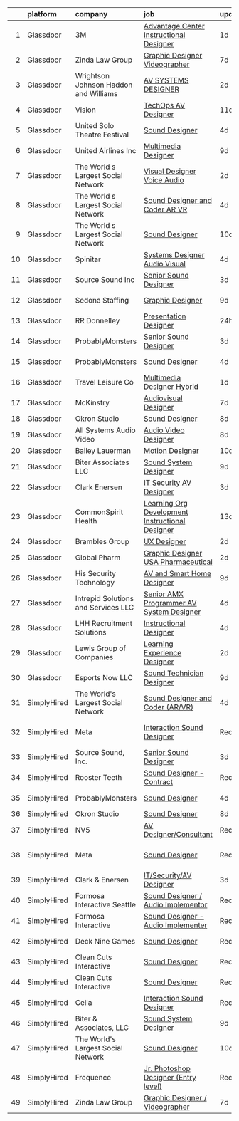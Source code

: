 

|    | platform    | company                                  | job                                                                                                                                                                                                                                                                                                                                                                                                                                                                                                                                                                                                                                                                                                                                                                                                                                                                                                                                                                                                                                                                                                                                                             | update_time   | location                    |
|---:|:------------|:-----------------------------------------|:----------------------------------------------------------------------------------------------------------------------------------------------------------------------------------------------------------------------------------------------------------------------------------------------------------------------------------------------------------------------------------------------------------------------------------------------------------------------------------------------------------------------------------------------------------------------------------------------------------------------------------------------------------------------------------------------------------------------------------------------------------------------------------------------------------------------------------------------------------------------------------------------------------------------------------------------------------------------------------------------------------------------------------------------------------------------------------------------------------------------------------------------------------------|:--------------|:----------------------------|
|  1 | Glassdoor   | 3M                                       | [Advantage Center Instructional Designer](https://www.glassdoor.com/partner/jobListing.htm?pos=126&ao=1136043&s=58&guid=00000182de100464b24a9858ae322708&src=GD_JOB_AD&t=SR&vt=w&cs=1_cd64e6c4&cb=1661582968201&jobListingId=1008094027281&jrtk=3-0-1gbf1014gi6ib801-1gbf10150ghrk800-46899d33f595fb35-)                                                                                                                                                                                                                                                                                                                                                                                                                                                                                                                                                                                                                                                                                                                                                                                                                                                        | 1d            | Remote                      |
|  2 | Glassdoor   | Zinda Law Group                          | [Graphic Designer   Videographer](https://www.glassdoor.com/partner/jobListing.htm?pos=101&ao=1110586&s=58&guid=00000182de100464b24a9858ae322708&src=GD_JOB_AD&t=SR&vt=w&cs=1_bed06acf&cb=1661582968198&jobListingId=1008081638228&cpc=A156626C531925F6&jrtk=3-0-1gbf1014gi6ib801-1gbf10150ghrk800-abff4525b0da4e4a--6NYlbfkN0CDZ3uoFqnNpniXSGq4vJTP5OZg6sS9LROOCE2XNzhqktrZ1Gu09o3tp_13oRf2ZSWRTMNECa16wDQevD3p_rrBCY3uYbiYc2xBfIpRP6CwJK4CwJ_oS60QrsB_cGOQTcUVuzyts7WXcHAPYjmPaP-QF5WkkrafHB1fT4T0fqKHHgOUaQT8II-XsVnVeTPsu2SmqLmcbOxztA_EL05xYwhdCB-KFpSEOfz7sIyhvyVS4imErznzjszwK3bjUa1rlopBqVqmiFKc7rWwiz1kExlNKcBi1J5M-7Zf-zz9far1WNDSzVovEDXPTJPUz-jzMd906iJ-QYAgPE8rN_m1HIiuQwFkxHfu0THiloNnaRgWvOyxr1G5YAxUsRPOK5BHowH1u9dUYHfFlAKPe_WulcNZQuh-jOAlZ-TIhvdtyuBMGO-C-4kbg44WPUqzPqBPY8L4OuYVCZKdNFdqmS_YDf77a0mTl2dUob3NpBtvHDj-qXhIxgqnRHut)                                                                                                                                                                                                                                                                                                           | 7d            | Austin, TX                  |
|  3 | Glassdoor   | Wrightson  Johnson  Haddon  and Williams | [AV SYSTEMS DESIGNER](https://www.glassdoor.com/partner/jobListing.htm?pos=121&ao=1136043&s=58&guid=00000182de100464b24a9858ae322708&src=GD_JOB_AD&t=SR&vt=w&cs=1_7e0e51d2&cb=1661582968200&jobListingId=1008091310458&jrtk=3-0-1gbf1014gi6ib801-1gbf10150ghrk800-bb01b01edae309f6-)                                                                                                                                                                                                                                                                                                                                                                                                                                                                                                                                                                                                                                                                                                                                                                                                                                                                            | 2d            | Dallas, TX                  |
|  4 | Glassdoor   | Vision                                   | [TechOps AV Designer](https://www.glassdoor.com/partner/jobListing.htm?pos=120&ao=1136043&s=58&guid=00000182de100464b24a9858ae322708&src=GD_JOB_AD&t=SR&vt=w&ea=1&cs=1_e5d34574&cb=1661582968200&jobListingId=1008071725001&jrtk=3-0-1gbf1014gi6ib801-1gbf10150ghrk800-222e6f8c09fa7b32-)                                                                                                                                                                                                                                                                                                                                                                                                                                                                                                                                                                                                                                                                                                                                                                                                                                                                       | 11d           | Owings Mills, MD            |
|  5 | Glassdoor   | United Solo Theatre Festival             | [Sound Designer](https://www.glassdoor.com/partner/jobListing.htm?pos=114&ao=1136043&s=58&guid=00000182de100464b24a9858ae322708&src=GD_JOB_AD&t=SR&vt=w&ea=1&cs=1_70fd7365&cb=1661582968199&jobListingId=1008085746527&jrtk=3-0-1gbf1014gi6ib801-1gbf10150ghrk800-e227149f92601d1c-)                                                                                                                                                                                                                                                                                                                                                                                                                                                                                                                                                                                                                                                                                                                                                                                                                                                                            | 4d            | New York, NY                |
|  6 | Glassdoor   | United Airlines Inc                      | [Multimedia Designer](https://www.glassdoor.com/partner/jobListing.htm?pos=119&ao=1136043&s=58&guid=00000182de100464b24a9858ae322708&src=GD_JOB_AD&t=SR&vt=w&cs=1_c1f5c22b&cb=1661582968200&jobListingId=1008075700956&jrtk=3-0-1gbf1014gi6ib801-1gbf10150ghrk800-d0e6df647832d0d8-)                                                                                                                                                                                                                                                                                                                                                                                                                                                                                                                                                                                                                                                                                                                                                                                                                                                                            | 9d            | Chicago, IL                 |
|  7 | Glassdoor   | The World s Largest Social Network       | [Visual Designer  Voice Audio ](https://www.glassdoor.com/partner/jobListing.htm?pos=106&ao=1110586&s=58&guid=00000182de100464b24a9858ae322708&src=GD_JOB_AD&t=SR&vt=w&ea=1&cs=1_18b570b0&cb=1661582968199&jobListingId=1008092567952&cpc=FD1C1DA32C38CFA7&jrtk=3-0-1gbf1014gi6ib801-1gbf10150ghrk800-dc37c3d3ca90a28d--6NYlbfkN0DSgjPPcnEdvoK3uuxfISLALE6pB1FR7YSHOr_tSg5_QGIhoz_2VqUepdcKLBLI_zRVxFbGPTdzGyRwE2_lDToekKqmJncQOKjIyYKnPGW7-0BfON9lfWMHu4_e-WwaRLd8vHt76yBbe-L6acho4Ov21kJAY2TuFP_QDkzQ_Tuk_N6KV8mW0nmArWUjDf0hjbpUcFzYvHtbMulUxigOKBC_DpzI5z-9jG3CggkTnjC8BL2d1_77HjpAeFyjaNBW1MrJRc6QuL58r0P3eog5OsNbTr7Xn7ieNPcQ5iKOJ2Z6BCsq4BoOfOJXDA_0P95SXFEk1RCJuKbODqfOx2K4qWIYAMsrMU84D9qz47rtYxHBKFdIS1zOuiJqCyXHpllmfPdFo-Xbm-U05dsop60QbPmAgZODsfFZ3QY7MArCnZcprFrxBcCBNMs9X-GRQUj8nknmVUprNU4ObqWB3DFpLBc7O1y7MKlc7AkzKff-0g6rFYFw7JTHyds8oSAvneX1GBAANpqr2351RTFvsWrTMecpwNWlT7m4vWE-slSjhZDlD7u2KcFyxXKFYhD5jNRVuE0BbWQVjWtKjp8p3kbCDqHD)                                                                                                                                                                                                        | 2d            | San Diego, CA               |
|  8 | Glassdoor   | The World s Largest Social Network       | [Sound Designer and Coder  AR VR ](https://www.glassdoor.com/partner/jobListing.htm?pos=105&ao=1110586&s=58&guid=00000182de100464b24a9858ae322708&src=GD_JOB_AD&t=SR&vt=w&ea=1&cs=1_415f64d7&cb=1661582968198&jobListingId=1008087486927&cpc=32EE424DE2B657EB&jrtk=3-0-1gbf1014gi6ib801-1gbf10150ghrk800-7eb65d78236cda7e--6NYlbfkN0DSgjPPcnEdvoK3uuxfISLALE6pB1FR7YSHOr_tSg5_QGIhoz_2VqUepdcKLBLI_zTPWhRV4lIOyrDiIdmhFkdEBtKc51S_aAkZBXaVqBQtbqkOlmt-tpVTaoYV4ILXGGbXhLKysHzcwdG19go0mqiEVFk3_Wnnz69QGjXHP24av5LoqEocnTvhKyV4EE2ppkMz_hdbR2oiQcZkZBZK6epkYfJnJck4-GPeJosBboXm3GlpCnOK9Z6AAiJgw1-tJRbHOGnidBQeqsj85lZSb7iwlI2jDQ5xM6m6YgMFaPQBLi0bDsG5mGEXI-hRRgzriPvbAEK1mmI7V0P656cDgmcpXGmMeWBgH1O8u2Fe4m5f48qEzRGU6vc6nl-slF9s2b9hQ24TGPM1Yo--XiwSPZ6Xi4UI0ULp8Xo3ex5wQ32GYJ9_b9qYraqulflZjNlAYE4uW-I57GYMi7T65H-9vddkIaJnJDRpydTsZLaK-O8Npv7rKUhCCDlfcpcxe7kAhX1ZITDDsN1JDbPiUs7IMcvgiCGy2kZdxOtmSQpZMMKNH7iWLRAHa6gxU2Bex5QZwsjYlD1cqRNBZ7qA63tB29LM)                                                                                                                                                                                                     | 4d            | Baltimore, MD               |
|  9 | Glassdoor   | The World s Largest Social Network       | [Sound Designer](https://www.glassdoor.com/partner/jobListing.htm?pos=104&ao=1110586&s=58&guid=00000182de100464b24a9858ae322708&src=GD_JOB_AD&t=SR&vt=w&ea=1&cs=1_2bd7bd1c&cb=1661582968198&jobListingId=1008073886536&cpc=451933188B21919D&jrtk=3-0-1gbf1014gi6ib801-1gbf10150ghrk800-ac2d49b090b9707c--6NYlbfkN0DSgjPPcnEdvoK3uuxfISLALE6pB1FR7YSHOr_tSg5_QGIhoz_2VqUepdcKLBLI_zT8uHxsXd_VUzHHfxdp09lEPjHhpHu0KvAebDPljf76RIjgY6tEzAcKIkDnZm9-j4yrUJtT1tuHSlTEe0iZU75zT6_2vwQZGW5x926LLWVxy8B4LD8PBLgjUgAx6TmpXHeShxzkzNMyyS12l2Ak6tB7a7h28KMnLyE9PWvdTOcLLa3tt_jwI9lfdLnmXrWUn9Tx8UmwKLf8jpU4_TAta6uOXYZVLnxKRJh-GMfFIeoAK27iCJRYiqlz0x2UgO_gMuXp-C9zmruBTWODquMByPqwsL36u53pMmFnoeTfGgV8aEDrcamisr1dAUB-fCexjNy4nPn7Dp2cTFubjxZ2yeStpwyad2-jjuYu-qVnmqGyLY1eg-wUTTfGaA9xiEXBbblx1QvewvrBmNZYJiimpE3vYIDD5lpy2mIcGEEsY_x0KSQi42g6lf4NUmfxCnMRqE6qzbkVHlliQVKs4G3lQ1zA67-9cK18QP09k5cPk0v_PUKgDC_4A3TwZhLI74jl5u7tQiA-uIfxrkDwqcGWjdLb)                                                                                                                                                                                                                       | 10d           | San Diego, CA               |
| 10 | Glassdoor   | Spinitar                                 | [Systems Designer   Audio Visual](https://www.glassdoor.com/partner/jobListing.htm?pos=122&ao=1136043&s=58&guid=00000182de100464b24a9858ae322708&src=GD_JOB_AD&t=SR&vt=w&ea=1&cs=1_e68ebc93&cb=1661582968200&jobListingId=1008086306456&jrtk=3-0-1gbf1014gi6ib801-1gbf10150ghrk800-5c145b0c13ba7cb3-)                                                                                                                                                                                                                                                                                                                                                                                                                                                                                                                                                                                                                                                                                                                                                                                                                                                           | 4d            | Concord, CA                 |
| 11 | Glassdoor   | Source Sound  Inc                        | [Senior Sound Designer](https://www.glassdoor.com/partner/jobListing.htm?pos=108&ao=1136043&s=58&guid=00000182de100464b24a9858ae322708&src=GD_JOB_AD&t=SR&vt=w&ea=1&cs=1_9b4242e8&cb=1661582968199&jobListingId=1008089350796&jrtk=3-0-1gbf1014gi6ib801-1gbf10150ghrk800-b47b731b9588a909-)                                                                                                                                                                                                                                                                                                                                                                                                                                                                                                                                                                                                                                                                                                                                                                                                                                                                     | 3d            | Remote                      |
| 12 | Glassdoor   | Sedona Staffing                          | [Graphic Designer](https://www.glassdoor.com/partner/jobListing.htm?pos=111&ao=1110586&s=58&guid=00000182de100464b24a9858ae322708&src=GD_JOB_AD&t=SR&vt=w&cs=1_2aba1afa&cb=1661582968199&jobListingId=1008076998725&cpc=8795CF9063CD573D&jrtk=3-0-1gbf1014gi6ib801-1gbf10150ghrk800-33e05b495d8f4777--6NYlbfkN0AD1jTaPkbqeyoPs6Gk6jVNKZ2Be_hmcpzTpGkBPNeG5xU-358rlWYJRK8NMG9eadv6fhxR6NmvazypaoRZVMCn3L9x0_btZ5CkdPPDyOWnbIvVj1Iw8hptB9kDGe6m7TM7kZwZb_Aulp72J6BIoZN4IeoQa2szPlmO79-YYHD4UDtDmFMatYBL5Im8LpKmsIdKlJPTEsTCg8f0VSPdhcVB3aYtSpFIyIFjVXfgqsOpfiZubYsnYV3ijsaazWhoFcZu8IXvvPZTKt7cl4UYbgcUZM4g67l70_afyuFoBY1yxWKI1wB04b4CshlBPPmPoc8YUSAnfxVZuhN9siWZ9KKTSshQ-JzsJ9AuUHwbUyL3-SlsGVfPSMSLgBl8Ssthce7pUlj_i72WbaOvc-E2m__4DdhLqIOLFu4fUtjyFlzSg2smRirfR9NP9nx0nofZgHIQ6i5v9qU2OwvsOzgnc3J2T9TWZgpxVsYu-ktMu56bkBEwV8u28NCI89rU9YXUdrZ6W1F34T2bectLWMuo7G_DS1nLdRLF4T-cInw91Mf9hndsMbbGvjEQMLcLXPAm_6E%3D)                                                                                                                                                                                                                                            | 9d            | East Moline, IL             |
| 13 | Glassdoor   | RR Donnelley                             | [Presentation Designer](https://www.glassdoor.com/partner/jobListing.htm?pos=116&ao=1136043&s=58&guid=00000182de100464b24a9858ae322708&src=GD_JOB_AD&t=SR&vt=w&cs=1_c34037d2&cb=1661582968199&jobListingId=1008097921876&jrtk=3-0-1gbf1014gi6ib801-1gbf10150ghrk800-1abf81b4edce5663-)                                                                                                                                                                                                                                                                                                                                                                                                                                                                                                                                                                                                                                                                                                                                                                                                                                                                          | 24h           | Phoenix, AZ                 |
| 14 | Glassdoor   | ProbablyMonsters                         | [Senior Sound Designer](https://www.glassdoor.com/partner/jobListing.htm?pos=112&ao=1136043&s=58&guid=00000182de100464b24a9858ae322708&src=GD_JOB_AD&t=SR&vt=w&cs=1_b2456351&cb=1661582968199&jobListingId=1008089372884&jrtk=3-0-1gbf1014gi6ib801-1gbf10150ghrk800-96f95f7783ae8a59-)                                                                                                                                                                                                                                                                                                                                                                                                                                                                                                                                                                                                                                                                                                                                                                                                                                                                          | 3d            | Bellevue, WA                |
| 15 | Glassdoor   | ProbablyMonsters                         | [Sound Designer](https://www.glassdoor.com/partner/jobListing.htm?pos=109&ao=1136043&s=58&guid=00000182de100464b24a9858ae322708&src=GD_JOB_AD&t=SR&vt=w&cs=1_8168612e&cb=1661582968199&jobListingId=1008086835423&jrtk=3-0-1gbf1014gi6ib801-1gbf10150ghrk800-d1598d003ed4c85b-)                                                                                                                                                                                                                                                                                                                                                                                                                                                                                                                                                                                                                                                                                                                                                                                                                                                                                 | 4d            | Bellevue, WA                |
| 16 | Glassdoor   | Travel   Leisure Co                      | [Multimedia Designer  Hybrid ](https://www.glassdoor.com/partner/jobListing.htm?pos=117&ao=1136043&s=58&guid=00000182de100464b24a9858ae322708&src=GD_JOB_AD&t=SR&vt=w&cs=1_82765f58&cb=1661582968199&jobListingId=1008094293382&jrtk=3-0-1gbf1014gi6ib801-1gbf10150ghrk800-b3042da43babcb0c-)                                                                                                                                                                                                                                                                                                                                                                                                                                                                                                                                                                                                                                                                                                                                                                                                                                                                   | 1d            | Orlando, FL                 |
| 17 | Glassdoor   | McKinstry                                | [Audiovisual Designer](https://www.glassdoor.com/partner/jobListing.htm?pos=123&ao=1136043&s=58&guid=00000182de100464b24a9858ae322708&src=GD_JOB_AD&t=SR&vt=w&cs=1_3360a529&cb=1661582968200&jobListingId=1008081945441&jrtk=3-0-1gbf1014gi6ib801-1gbf10150ghrk800-45e6d5f9afa2d39f-)                                                                                                                                                                                                                                                                                                                                                                                                                                                                                                                                                                                                                                                                                                                                                                                                                                                                           | 7d            | Seattle, WA                 |
| 18 | Glassdoor   | Okron Studio                             | [Sound Designer](https://www.glassdoor.com/partner/jobListing.htm?pos=107&ao=1136043&s=58&guid=00000182de100464b24a9858ae322708&src=GD_JOB_AD&t=SR&vt=w&ea=1&cs=1_ff8444e5&cb=1661582968198&jobListingId=1008079733036&jrtk=3-0-1gbf1014gi6ib801-1gbf10150ghrk800-d7d03bc56f607eed-)                                                                                                                                                                                                                                                                                                                                                                                                                                                                                                                                                                                                                                                                                                                                                                                                                                                                            | 8d            | Remote                      |
| 19 | Glassdoor   | All Systems Audio   Video                | [Audio Video Designer](https://www.glassdoor.com/partner/jobListing.htm?pos=124&ao=1136043&s=58&guid=00000182de100464b24a9858ae322708&src=GD_JOB_AD&t=SR&vt=w&ea=1&cs=1_96986dfa&cb=1661582968200&jobListingId=1008078518292&jrtk=3-0-1gbf1014gi6ib801-1gbf10150ghrk800-0b0d96bbed5366ce-)                                                                                                                                                                                                                                                                                                                                                                                                                                                                                                                                                                                                                                                                                                                                                                                                                                                                      | 8d            | Hatboro, PA                 |
| 20 | Glassdoor   | Bailey Lauerman                          | [Motion Designer](https://www.glassdoor.com/partner/jobListing.htm?pos=115&ao=1136043&s=58&guid=00000182de100464b24a9858ae322708&src=GD_JOB_AD&t=SR&vt=w&ea=1&cs=1_b696018c&cb=1661582968199&jobListingId=1008075098584&jrtk=3-0-1gbf1014gi6ib801-1gbf10150ghrk800-8212b4e9bc185691-)                                                                                                                                                                                                                                                                                                                                                                                                                                                                                                                                                                                                                                                                                                                                                                                                                                                                           | 10d           | Omaha, NE                   |
| 21 | Glassdoor   | Biter   Associates  LLC                  | [Sound System Designer](https://www.glassdoor.com/partner/jobListing.htm?pos=103&ao=1110586&s=58&guid=00000182de100464b24a9858ae322708&src=GD_JOB_AD&t=SR&vt=w&ea=1&cs=1_2baa70ec&cb=1661582968198&jobListingId=1008076973904&cpc=65CC663E25211861&jrtk=3-0-1gbf1014gi6ib801-1gbf10150ghrk800-3e9f68afeac613a4--6NYlbfkN0Cii1BkCmuTkYhCe1n7tdf96rlEXZyahD0EQGX4UxkzWOhUZ7vCuYiyO9WaPnT0De7OE42QTeaM7JscKX9Iz1L0buQJQo6JW1gjqoppT1X0kZJ6cJNTOvSoc-vGnJvFdwu8ydp4wXpvThyajZX1-ZPpGDClXlInXF__dKWU4QMbAay29Jr0d8UnmdCZGoc5g2bkx1KwPTTI7JgNFrzuCRcsE3yWkRA_80a8u92dyERsl2bVB3dyisl9SAtsCgrKjBlXuUSxfIfec2yiIthMkGpkRYLViOs8N57tx4w64Mmd6NygpYyswTqrOE4fBZEcjk_VmJMB-08naareb9szlXwyXA9nJ3Z9OMM4_AgUFeRj1EddH3PezRZ43qKryG9-4peCTHP6F9Kb0AsxFJcJDobiUSE9RBPeoCbeUqhyruBLPIUsOOx_dwsTRdtB7MI7NoxSJNEnZS7RqPlh4ZTrlTvi4Wu7GPVvosCacHCPjtFL28ieqg1BgJJ5enm6lFYT3UdmNGax6GmRAw%3D%3D)                                                                                                                                                                                                                                                                                    | 9d            | Addison, TX                 |
| 22 | Glassdoor   | Clark   Enersen                          | [IT Security AV Designer](https://www.glassdoor.com/partner/jobListing.htm?pos=102&ao=1110586&s=58&guid=00000182de100464b24a9858ae322708&src=GD_JOB_AD&t=SR&vt=w&ea=1&cs=1_06239add&cb=1661582968198&jobListingId=1008088860075&cpc=CA5E2B5B7F82281C&jrtk=3-0-1gbf1014gi6ib801-1gbf10150ghrk800-024438e05d300f09--6NYlbfkN0AnBwt9DQBfF3iu5kunSxTy-P1CLUXG82Y_Hqm7PW6jxOpFl6bpy28AdJqbAl8vct609TxgyWKo0o_sBhK0a94TZfUN0aX9mgdWwQbDYvZevD61QbFHVgkkgO2JDuWYKrM_aqgnIEksFsf1ug1sg0X5WGlrKE5stwiD_75XF4jp8oylk_41ZphRvS8nC351YSpbIevVzCxp-MSzXjorrwIiWOkHeu-b1CXRXkJo3tdqux9Ekn7zbGXMR_rZy2FmeMHksFr9z4LCDcjaVzJHfanyqGmxoixOLYEJT9ieWWWKP7humVHZu0JNajwqzOnV4NH-w9WCBhLDZMbzkE5oN2MAK18DaLLiZgAfdMIjDDK8lI65t1ThAah7GFTHsXsn7rXym_MebGeKjd-1RcHsXqbiOxpKyW7yAfNF5u5xVSp-ZsTmIEIreinxwsJU-KeIIIclWnUZ0-Um-UA59W-n1V7I8qbM41uDVpuVCJzHCUt52D7JfLVX_8aBC-XgDsPYJ2z8vh_F_PcqyQ%3D%3D)                                                                                                                                                                                                                                                                                  | 3d            | Fort Collins, CO            |
| 23 | Glassdoor   | CommonSpirit Health                      | [Learning Org Development Instructional Designer](https://www.glassdoor.com/partner/jobListing.htm?pos=125&ao=1136043&s=58&guid=00000182de100464b24a9858ae322708&src=GD_JOB_AD&t=SR&vt=w&cs=1_7300c4ab&cb=1661582968200&jobListingId=1008069868423&jrtk=3-0-1gbf1014gi6ib801-1gbf10150ghrk800-50c9901027ea128b-)                                                                                                                                                                                                                                                                                                                                                                                                                                                                                                                                                                                                                                                                                                                                                                                                                                                | 13d           | Englewood, CO               |
| 24 | Glassdoor   | Brambles Group                           | [UX Designer](https://www.glassdoor.com/partner/jobListing.htm?pos=128&ao=1136043&s=58&guid=00000182de100464b24a9858ae322708&src=GD_JOB_AD&t=SR&vt=w&cs=1_3b54c3a5&cb=1661582968201&jobListingId=1008091489144&jrtk=3-0-1gbf1014gi6ib801-1gbf10150ghrk800-99d0469682772a95-)                                                                                                                                                                                                                                                                                                                                                                                                                                                                                                                                                                                                                                                                                                                                                                                                                                                                                    | 2d            | Orlando, FL                 |
| 25 | Glassdoor   | Global Pharm                             | [Graphic Designer USA Pharmaceutical](https://www.glassdoor.com/partner/jobListing.htm?pos=118&ao=1136043&s=58&guid=00000182de100464b24a9858ae322708&src=GD_JOB_AD&t=SR&vt=w&ea=1&cs=1_a344cb80&cb=1661582968200&jobListingId=1008091699733&jrtk=3-0-1gbf1014gi6ib801-1gbf10150ghrk800-6e2532d2e866d8c3-)                                                                                                                                                                                                                                                                                                                                                                                                                                                                                                                                                                                                                                                                                                                                                                                                                                                       | 2d            | Remote                      |
| 26 | Glassdoor   | His Security   Technology                | [AV and Smart Home Designer](https://www.glassdoor.com/partner/jobListing.htm?pos=129&ao=1136043&s=58&guid=00000182de100464b24a9858ae322708&src=GD_JOB_AD&t=SR&vt=w&ea=1&cs=1_47c3b3fd&cb=1661582968201&jobListingId=1008076250007&jrtk=3-0-1gbf1014gi6ib801-1gbf10150ghrk800-60c646d62065e1d1-)                                                                                                                                                                                                                                                                                                                                                                                                                                                                                                                                                                                                                                                                                                                                                                                                                                                                | 9d            | Farragut, TN                |
| 27 | Glassdoor   | Intrepid Solutions and Services  LLC     | [Senior AMX Programmer   AV System Designer](https://www.glassdoor.com/partner/jobListing.htm?pos=127&ao=1136043&s=58&guid=00000182de100464b24a9858ae322708&src=GD_JOB_AD&t=SR&vt=w&cs=1_0dd5e916&cb=1661582968201&jobListingId=1008086960929&jrtk=3-0-1gbf1014gi6ib801-1gbf10150ghrk800-b16d5f51351f6c3e-)                                                                                                                                                                                                                                                                                                                                                                                                                                                                                                                                                                                                                                                                                                                                                                                                                                                     | 4d            | Washington, DC              |
| 28 | Glassdoor   | LHH Recruitment Solutions                | [Instructional Designer](https://www.glassdoor.com/partner/jobListing.htm?pos=110&ao=1110586&s=58&guid=00000182de100464b24a9858ae322708&src=GD_JOB_AD&t=SR&vt=w&ea=1&cs=1_1c474b8b&cb=1661582968199&jobListingId=1008085984709&cpc=F41FEAB56D215062&jrtk=3-0-1gbf1014gi6ib801-1gbf10150ghrk800-dfc576ef03a7c0e4--6NYlbfkN0A_GD1K3dzeu7WcKnsm6RLSD1_QV-mkIht0EvhowBp1RB3nB2zK51B7Vjdo850qtD2IHRfamNdrKZtjZ3XqQOGO4sFy2Z9q1UzwuGbbQT7QJfmaRFJvOajwI0nI7rgt9TmEl0wVHioz5tDcGDx80UL_W1Csb-9KatDcWgRqZJ-Pa4PM9gkh5tQApdpvzSNLwcVZT2fbJJLvk-xamHn9HUvdU-EfQwvOZDuhOBeIApzkHU_5CxO3ilIkclNQFtV_s9-fPmiNK7JiuzMe5a_qwwEMaoc_aTQE4fV9SAAbOse9xQHfcyPIN_1nMWGrgBP3w3y2omdxitNh7sgyXzBTFu66ieQJhLTTSMAagyfPu-rjCDS06wMoSigtdmTAyE6Ij-gVUPQVD9yvuFOLdF771wd2RokYlEvfoqyCRNnmC7N4vek586lvgti3Ldt6EOzEQuiiGOiK1_T_CpVZ8rg5Cn_Nhafu0u50qXZGkAQFelhuzNGq5ARp-BalFK0CfW4NYyx1-37_a7SPQL2yzviduMLQWV3miE4jmHwgzkyWxPrW7uXVt-W_9BwQibdclBS6u-URW2Nz0k_loccZV2a1hhi8QKaJVzaPQRKhLsi3zbYZWu_kpzF6S0q7oI0sznSzldeWzBCBSqFwzxsx5uwIZ0HhwLHBg5Dh4HEvNdHzHn9m8x3g3HdpJgeWFwYweHEJHo-S2HALbpixLT0qrtZ2k2uOnGVVoy3m1B1J-oCEAvFPxumoGEtQYb9oZOSSrzJemN0gnLE5yAHssQsrTyeG4DHXe07zBJpfet8%3D) | 4d            | New York, NY                |
| 29 | Glassdoor   | Lewis Group of Companies                 | [Learning Experience Designer](https://www.glassdoor.com/partner/jobListing.htm?pos=130&ao=1136043&s=58&guid=00000182de100464b24a9858ae322708&src=GD_JOB_AD&t=SR&vt=w&ea=1&cs=1_65299afe&cb=1661582968201&jobListingId=1008092779782&jrtk=3-0-1gbf1014gi6ib801-1gbf10150ghrk800-81e53582db308f98-)                                                                                                                                                                                                                                                                                                                                                                                                                                                                                                                                                                                                                                                                                                                                                                                                                                                              | 2d            | Upland, CA                  |
| 30 | Glassdoor   | Esports Now LLC                          | [Sound Technician Designer](https://www.glassdoor.com/partner/jobListing.htm?pos=113&ao=1136043&s=58&guid=00000182de100464b24a9858ae322708&src=GD_JOB_AD&t=SR&vt=w&ea=1&cs=1_d2e086fb&cb=1661582968199&jobListingId=1008075670120&jrtk=3-0-1gbf1014gi6ib801-1gbf10150ghrk800-d2a3d5b3cd43e203-)                                                                                                                                                                                                                                                                                                                                                                                                                                                                                                                                                                                                                                                                                                                                                                                                                                                                 | 9d            | Boca Raton, FL              |
| 31 | SimplyHired | The World's Largest Social Network       | [Sound Designer and Coder (AR/VR)](https://www.simplyhired.com/job/wdQB3C0LRLNt_Hs7zuESt9Fn_zykwC9iZBIPSTf8aCfmjETI2G09dg?q=sound+designer)                                                                                                                                                                                                                                                                                                                                                                                                                                                                                                                                                                                                                                                                                                                                                                                                                                                                                                                                                                                                                     | 4d            | Los Angeles, CA             |
| 32 | SimplyHired | Meta                                     | [Interaction Sound Designer](https://www.simplyhired.com/job/BUTo3KhLzxoKh7Kj0H3U3RFFPKPh3RmlNW42Vd-j7EoZZ1QMa0Khaw?q=sound+designer)                                                                                                                                                                                                                                                                                                                                                                                                                                                                                                                                                                                                                                                                                                                                                                                                                                                                                                                                                                                                                           | Recently      | Burlingame, CA +5 locations |
| 33 | SimplyHired | Source Sound, Inc.                       | [Senior Sound Designer](https://www.simplyhired.com/job/mw3datBFZnSnzm3SFniNFlYC60OHbjYX1kgvM61bk-lO-0QBaaabnQ?q=sound+designer)                                                                                                                                                                                                                                                                                                                                                                                                                                                                                                                                                                                                                                                                                                                                                                                                                                                                                                                                                                                                                                | 3d            | Remote                      |
| 34 | SimplyHired | Rooster Teeth                            | [Sound Designer - Contract](https://www.simplyhired.com/job/9KdiR85ZI2gR9N4RdhD9EExQNXWroZraddVjovjDND8QUzOK69wDOQ?q=sound+designer)                                                                                                                                                                                                                                                                                                                                                                                                                                                                                                                                                                                                                                                                                                                                                                                                                                                                                                                                                                                                                            | Recently      | Austin, TX                  |
| 35 | SimplyHired | ProbablyMonsters                         | [Sound Designer](https://www.simplyhired.com/job/xVZJO_x3JeDs2LzkkChu67VPgLeiK5h9tRK2JmP1MyniH3CkM-Yu_A?q=sound+designer)                                                                                                                                                                                                                                                                                                                                                                                                                                                                                                                                                                                                                                                                                                                                                                                                                                                                                                                                                                                                                                       | 4d            | Bellevue, WA                |
| 36 | SimplyHired | Okron Studio                             | [Sound Designer](https://www.simplyhired.com/job/sH9iQ3mOxPZ_wzvQdODCegZwaaM9A5wNYJm87FJwvZBvB3d1YNX9TA?q=sound+designer)                                                                                                                                                                                                                                                                                                                                                                                                                                                                                                                                                                                                                                                                                                                                                                                                                                                                                                                                                                                                                                       | 8d            | Remote                      |
| 37 | SimplyHired | NV5                                      | [AV Designer/Consultant](https://www.simplyhired.com/job/4NDOFxz6AaFE4t7vXtn8KviBkemSb7tVhSuOUA08TCc4fQsAg3fr5Q?q=sound+designer)                                                                                                                                                                                                                                                                                                                                                                                                                                                                                                                                                                                                                                                                                                                                                                                                                                                                                                                                                                                                                               | Recently      | Arlington, TX               |
| 38 | SimplyHired | Meta                                     | [Sound Designer](https://www.simplyhired.com/job/WOkO3p-i2u1T1y6dUtAOR5iM4l-fI4SKkKQlrDedkNoGcMUgbGBM6g?q=sound+designer)                                                                                                                                                                                                                                                                                                                                                                                                                                                                                                                                                                                                                                                                                                                                                                                                                                                                                                                                                                                                                                       | Recently      | Fremont, CA +3 locations    |
| 39 | SimplyHired | Clark & Enersen                          | [IT/Security/AV Designer](https://www.simplyhired.com/job/QI3sJy3KuF9cTKMQg9j5n_kcYfDVK4FnyzODuAXO5SJ1Wsy3tWDkuA?q=sound+designer)                                                                                                                                                                                                                                                                                                                                                                                                                                                                                                                                                                                                                                                                                                                                                                                                                                                                                                                                                                                                                              | 3d            | Fort Collins, CO            |
| 40 | SimplyHired | Formosa Interactive Seattle              | [Sound Designer / Audio Implementor](https://www.simplyhired.com/job/vlF4rzpIgemNyADbSUoWC36FtYYh2ouWspqfTFtuxzveh07-6RCwmg?q=sound+designer)                                                                                                                                                                                                                                                                                                                                                                                                                                                                                                                                                                                                                                                                                                                                                                                                                                                                                                                                                                                                                   | Recently      | Seattle, WA                 |
| 41 | SimplyHired | Formosa Interactive                      | [Sound Designer - Audio Implementer](https://www.simplyhired.com/job/E63_BRjyLumhk01Bv7mOuaoR0vafXGhLD-NTsS2e6CEpoHi4FvqYnw?q=sound+designer)                                                                                                                                                                                                                                                                                                                                                                                                                                                                                                                                                                                                                                                                                                                                                                                                                                                                                                                                                                                                                   | Recently      | Burbank, CA                 |
| 42 | SimplyHired | Deck Nine Games                          | [Sound Designer](https://www.simplyhired.com/job/iz6i-HlUxxVIfGstw4fVaxnhc2kyEC3JD6ixIrv1CjJkn928zMpmow?q=sound+designer)                                                                                                                                                                                                                                                                                                                                                                                                                                                                                                                                                                                                                                                                                                                                                                                                                                                                                                                                                                                                                                       | Recently      | United States               |
| 43 | SimplyHired | Clean Cuts Interactive                   | [Sound Designer](https://www.simplyhired.com/job/URpHRLKxsUQ4hdInq3xa6FnJYJDM-ccCCSLPb7pl2cnZUbjIHBvDJg?q=sound+designer)                                                                                                                                                                                                                                                                                                                                                                                                                                                                                                                                                                                                                                                                                                                                                                                                                                                                                                                                                                                                                                       | Recently      | Remote                      |
| 44 | SimplyHired | Clean Cuts Interactive                   | [Sound Designer](https://www.simplyhired.com/job/URpHRLKxsUQ4hdInq3xa6FnJYJDM-ccCCSLPb7pl2cnZUbjIHBvDJg?q=sound+designer)                                                                                                                                                                                                                                                                                                                                                                                                                                                                                                                                                                                                                                                                                                                                                                                                                                                                                                                                                                                                                                       | Recently      | Remote                      |
| 45 | SimplyHired | Cella                                    | [Interaction Sound Designer](https://www.simplyhired.com/job/JDJXrEQupcCXzLub4EKpUuUWrStpnjkTGkyGHaNzDBKRPjj_3Kpg_A?q=sound+designer)                                                                                                                                                                                                                                                                                                                                                                                                                                                                                                                                                                                                                                                                                                                                                                                                                                                                                                                                                                                                                           | Recently      | Menlo Park, CA              |
| 46 | SimplyHired | Biter & Associates, LLC                  | [Sound System Designer](https://www.simplyhired.com/job/pO5Sa53ShB-3jOChVp2NEPkLlNWMjCTpAprXs-rnPrOGsxdx0nYLpA?q=sound+designer)                                                                                                                                                                                                                                                                                                                                                                                                                                                                                                                                                                                                                                                                                                                                                                                                                                                                                                                                                                                                                                | 9d            | Addison, TX                 |
| 47 | SimplyHired | The World's Largest Social Network       | [Sound Designer](https://www.simplyhired.com/job/V3Qd14YX_qxwLsh7hXAiVKtP5LwLn94dt8QGUAdTIr2-1pLhEOyKvg?q=sound+designer)                                                                                                                                                                                                                                                                                                                                                                                                                                                                                                                                                                                                                                                                                                                                                                                                                                                                                                                                                                                                                                       | 10d           | Philadelphia, PA            |
| 48 | SimplyHired | Frequence                                | [Jr. Photoshop Designer (Entry level)](https://www.simplyhired.com/job/dk_2wWts5Sho9ibIYPoY7yDcDBCvZR4xtjSSYdJQghKdq9mlVvhh-w?q=sound+designer)                                                                                                                                                                                                                                                                                                                                                                                                                                                                                                                                                                                                                                                                                                                                                                                                                                                                                                                                                                                                                 | Recently      | Remote                      |
| 49 | SimplyHired | Zinda Law Group                          | [Graphic Designer / Videographer](https://www.simplyhired.com/job/xV8AdWMXRqgE3KnX28PHyABkh3EXP70l7YHQb1-xbqkRkwdRrabqiA?q=sound+designer)                                                                                                                                                                                                                                                                                                                                                                                                                                                                                                                                                                                                                                                                                                                                                                                                                                                                                                                                                                                                                      | 7d            | Austin, TX                  |
